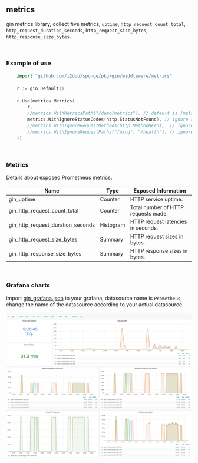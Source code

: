 ## metrics

gin metrics library, collect five metrics, `uptime`, `http_request_count_total`, `http_request_duration_seconds`, `http_request_size_bytes`, `http_response_size_bytes`.

<br>

### Example of use

```go
	import "github.com/i2dou/sponge/pkg/gin/middleware/metrics"

	r := gin.Default()

	r.Use(metrics.Metrics(
		r,
		//metrics.WithMetricsPath("/demo/metrics"), // default is /metrics
		metrics.WithIgnoreStatusCodes(http.StatusNotFound), // ignore status codes
		//metrics.WithIgnoreRequestMethods(http.MethodHead),  // ignore request methods
		//metrics.WithIgnoreRequestPaths("/ping", "/health"), // ignore request paths
	))
```


<br>

### Metrics

Details about exposed Prometheus metrics.

| Name | Type | Exposed Information |
| ---- | ---- | ---------------------|
| gin_uptime						| Counter	| HTTP service uptime. |
| gin_http_request_count_total		| Counter	| Total number of HTTP requests made. |
| gin_http_request_duration_seconds | Histogram | HTTP request latencies in seconds. |
| gin_http_request_size_bytes 		| Summary	| HTTP request sizes in bytes. |
| gin_http_response_size_bytes 		| Summary	| HTTP response sizes in bytes. |

<br>

### Grafana charts

import [gin_grafana.json](gin_grafana.json) to your grafana, datasource name is `Prometheus`, change the name of the datasource according to your actual datasource.

![metrics](gin_grafana.jpg)
